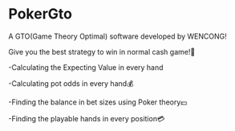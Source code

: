 # PokerGto
A GTO(Game Theory Optimal) software developed by WENCONG!

Give you the best strategy to win in normal cash game!:money_with_wings: 

-Calculating the Expecting Value in every hand

-Calculating pot odds in every hand:moneybag:

-Finding the balance in bet sizes using Poker theory:dollar:

-Finding the playable hands in every position:credit_card:

